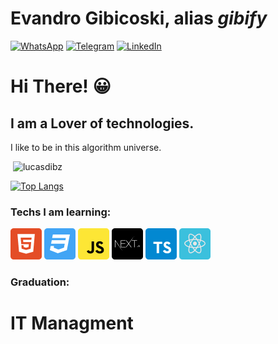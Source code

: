 
# Evandro Gibicoski, alias ***gibify***


[![WhatsApp](https://img.shields.io/badge/WhatsApp-25D366?style=for-the-badge&logo=whatsapp&logoColor=white)](https://wa.me/5548998463847?text=Thank+you+for+contacting+me%21+%3A%29)
[![Telegram](https://img.shields.io/badge/Telegram-2CA5E0?style=for-the-badge&logo=telegram&logoColor=white)](https://msng.link/o/?EvandroGibicoski=tg)
[![LinkedIn](	https://img.shields.io/badge/LinkedIn-0077B5?style=for-the-badge&logo=linkedin&logoColor=white)](https://www.linkedin.com/in/gibifyofficial/)


# Hi There! 😀

## I am a Lover of technologies.
I like to be in this algorithm universe.

<!--
**Evandro Gibicoski/gibifyofficial** is a ✨ _special_ ✨ repository because its `README.md` (this file) appears on your GitHub profile.
Here are some ideas to get you started:

- 🔭 I’m currently working on ...
- 🌱 I’m currently learning ...
- 👯 I’m looking to collaborate on ...
- 🤔 I’m looking for help with ...
- 💬 Ask me about ...
- 📫 How to reach me: ...
- 😄 Pronouns: ...
- ⚡ Fun fact: ...
-->

<p>&nbsp;<img align="justify" src="https://github-readme-stats.vercel.app/api?username=gibifyofficial&show_icons=true&locale=en&=true&theme=dark" alt="lucasdibz" /></p>

[![Top Langs](https://github-readme-stats.vercel.app/api/top-langs/?username=gibifyofficial&layout=compact&how_icons=true&theme=dark)](https://github.com/anuraghazra/github-readme-stats)

### Techs I am learning:

[![html5](https://github.com/gibify/gibify/blob/master/assets/html5%201.png)](https://www.w3schools.com/html/default.asp)
[![css3](https://github.com/gibify/gibify/blob/master/assets/css3%201.png)](https://www.w3schools.com/css/default.asp)
[![javascript](https://github.com/gibify/gibify/blob/master/assets/javascript%201.png)](https://www.javascript.com/)
[![nextjs](https://github.com/gibify/gibify/blob/master/assets/nextjs.png)](https://nextjs.org/)
[![typescript](https://github.com/gibify/gibify/blob/master/assets/typescript.png)](https://www.typescriptlang.org/)
[![reactJS](https://github.com/gibify/gibify/blob/master/assets/reactjs%201.png)](https://reactjs.org/)

### Graduation:

# IT Managment


